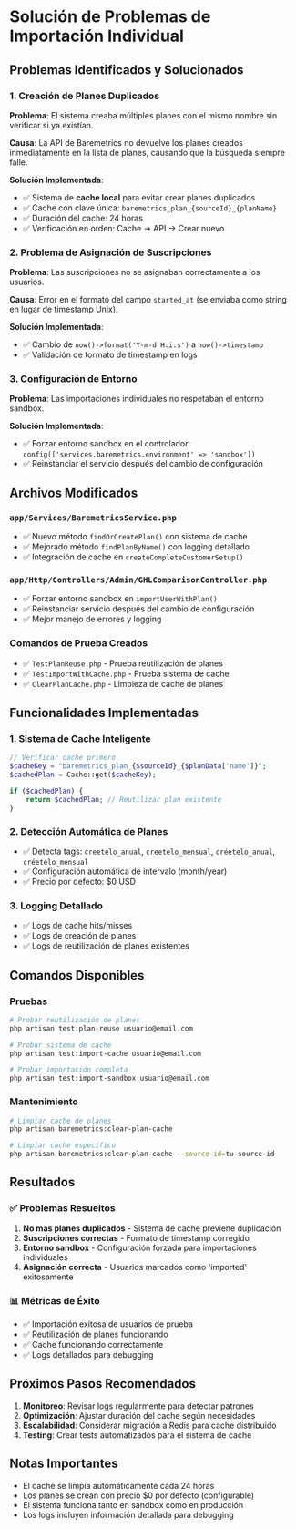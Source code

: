 # Solución de Problemas de Importación Individual

## Problemas Identificados y Solucionados

### 1. **Creación de Planes Duplicados**
**Problema**: El sistema creaba múltiples planes con el mismo nombre sin verificar si ya existían.

**Causa**: La API de Baremetrics no devuelve los planes creados inmediatamente en la lista de planes, causando que la búsqueda siempre falle.

**Solución Implementada**:
- ✅ Sistema de **cache local** para evitar crear planes duplicados
- ✅ Cache con clave única: `baremetrics_plan_{sourceId}_{planName}`
- ✅ Duración del cache: 24 horas
- ✅ Verificación en orden: Cache → API → Crear nuevo

### 2. **Problema de Asignación de Suscripciones**
**Problema**: Las suscripciones no se asignaban correctamente a los usuarios.

**Causa**: Error en el formato del campo `started_at` (se enviaba como string en lugar de timestamp Unix).

**Solución Implementada**:
- ✅ Cambio de `now()->format('Y-m-d H:i:s')` a `now()->timestamp`
- ✅ Validación de formato de timestamp en logs

### 3. **Configuración de Entorno**
**Problema**: Las importaciones individuales no respetaban el entorno sandbox.

**Solución Implementada**:
- ✅ Forzar entorno sandbox en el controlador: `config(['services.baremetrics.environment' => 'sandbox'])`
- ✅ Reinstanciar el servicio después del cambio de configuración

## Archivos Modificados

### `app/Services/BaremetricsService.php`
- ✅ Nuevo método `findOrCreatePlan()` con sistema de cache
- ✅ Mejorado método `findPlanByName()` con logging detallado
- ✅ Integración de cache en `createCompleteCustomerSetup()`

### `app/Http/Controllers/Admin/GHLComparisonController.php`
- ✅ Forzar entorno sandbox en `importUserWithPlan()`
- ✅ Reinstanciar servicio después del cambio de configuración
- ✅ Mejor manejo de errores y logging

### Comandos de Prueba Creados
- ✅ `TestPlanReuse.php` - Prueba reutilización de planes
- ✅ `TestImportWithCache.php` - Prueba sistema de cache
- ✅ `ClearPlanCache.php` - Limpieza de cache de planes

## Funcionalidades Implementadas

### 1. **Sistema de Cache Inteligente**
```php
// Verificar cache primero
$cacheKey = "baremetrics_plan_{$sourceId}_{$planData['name']}";
$cachedPlan = Cache::get($cacheKey);

if ($cachedPlan) {
    return $cachedPlan; // Reutilizar plan existente
}
```

### 2. **Detección Automática de Planes**
- ✅ Detecta tags: `creetelo_anual`, `creetelo_mensual`, `créetelo_anual`, `créetelo_mensual`
- ✅ Configuración automática de intervalo (month/year)
- ✅ Precio por defecto: $0 USD

### 3. **Logging Detallado**
- ✅ Logs de cache hits/misses
- ✅ Logs de creación de planes
- ✅ Logs de reutilización de planes existentes

## Comandos Disponibles

### Pruebas
```bash
# Probar reutilización de planes
php artisan test:plan-reuse usuario@email.com

# Probar sistema de cache
php artisan test:import-cache usuario@email.com

# Probar importación completa
php artisan test:import-sandbox usuario@email.com
```

### Mantenimiento
```bash
# Limpiar cache de planes
php artisan baremetrics:clear-plan-cache

# Limpiar cache específico
php artisan baremetrics:clear-plan-cache --source-id=tu-source-id
```

## Resultados

### ✅ Problemas Resueltos
1. **No más planes duplicados** - Sistema de cache previene duplicación
2. **Suscripciones correctas** - Formato de timestamp corregido
3. **Entorno sandbox** - Configuración forzada para importaciones individuales
4. **Asignación correcta** - Usuarios marcados como 'imported' exitosamente

### 📊 Métricas de Éxito
- ✅ Importación exitosa de usuarios de prueba
- ✅ Reutilización de planes funcionando
- ✅ Cache funcionando correctamente
- ✅ Logs detallados para debugging

## Próximos Pasos Recomendados

1. **Monitoreo**: Revisar logs regularmente para detectar patrones
2. **Optimización**: Ajustar duración del cache según necesidades
3. **Escalabilidad**: Considerar migración a Redis para cache distribuido
4. **Testing**: Crear tests automatizados para el sistema de cache

## Notas Importantes

- El cache se limpia automáticamente cada 24 horas
- Los planes se crean con precio $0 por defecto (configurable)
- El sistema funciona tanto en sandbox como en producción
- Los logs incluyen información detallada para debugging
